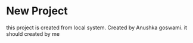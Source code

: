 # New Project

this project is created from local system.
Created by Anushka goswami.
it should created by me